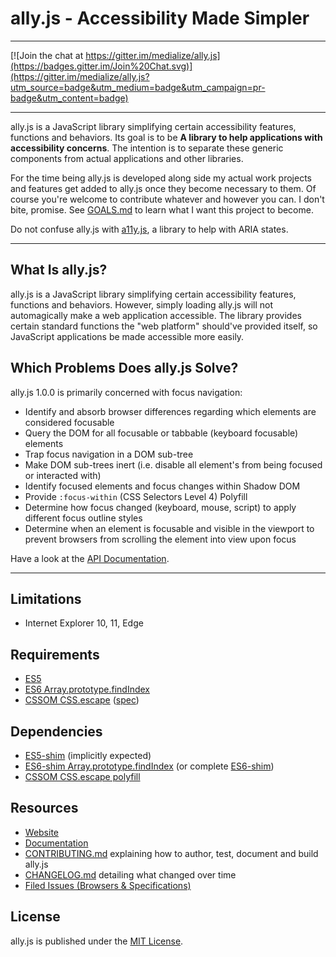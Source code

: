 # ally.js - Accessibility Made Simpler

---

[![Join the chat at https://gitter.im/medialize/ally.js](https://badges.gitter.im/Join%20Chat.svg)](https://gitter.im/medialize/ally.js?utm_source=badge&utm_medium=badge&utm_campaign=pr-badge&utm_content=badge)

---

ally.js is a JavaScript library simplifying certain accessibility features, functions and behaviors. Its goal is to be **A library to help applications with accessibility concerns**. The intention is to separate these generic components from actual applications and other libraries.

For the time being ally.js is developed along side my actual work projects and features get added to ally.js once they become necessary to them. Of course you're welcome to contribute whatever and however you can. I don't bite, promise. See [GOALS.md](GOALS.md) to learn what I want this project to become.

Do not confuse ally.js with [a11y.js](https://github.com/IBM-Watson/a11y.js), a library to help with ARIA states.

---


## What Is ally.js?

ally.js is a JavaScript library simplifying certain accessibility features, functions and behaviors. However, simply loading ally.js will not automagically make a web application accessible. The library provides certain standard functions the "web platform" should've provided itself, so JavaScript applications be made accessible more easily.


## Which Problems Does ally.js Solve?

ally.js 1.0.0 is primarily concerned with focus navigation:

* Identify and absorb browser differences regarding which elements are considered focusable
* Query the DOM for all focusable or tabbable (keyboard focusable) elements
* Trap focus navigation in a DOM sub-tree
* Make DOM sub-trees inert (i.e. disable all element's from being focused or interacted with)
* Identify focused elements and focus changes within Shadow DOM
* Provide `:focus-within` (CSS Selectors Level 4) Polyfill
* Determine how focus changed (keyboard, mouse, script) to apply different focus outline styles
* Determine when an element is focusable and visible in the viewport to prevent browsers from scrolling the element into view upon focus

Have a look at the [API Documentation](docs/api/README.md).

---

## Limitations

* Internet Explorer 10, 11, Edge


## Requirements

* [ES5](http://kangax.github.io/compat-table/es5/)
* [ES6 Array.prototype.findIndex](https://developer.mozilla.org/en-US/docs/Web/JavaScript/Reference/Global_Objects/Array/findIndex)
* [CSSOM CSS.escape](https://developer.mozilla.org/en-US/docs/Web/API/CSS.escape) ([spec](http://dev.w3.org/csswg/cssom/#the-css.escape%28%29-method))


## Dependencies

* [ES5-shim](https://github.com/es-shims/es5-shim) (implicitly expected)
* [ES6-shim Array.prototype.findIndex](https://github.com/paulmillr/Array.prototype.findIndex) (or complete [ES6-shim](https://github.com/paulmillr/es6-shim))
* [CSSOM CSS.escape polyfill](https://github.com/mathiasbynens/CSS.escape)


## Resources

* [Website](http://medialize.github.io/ally.js/)
* [Documentation](docs/README.md)
* [CONTRIBUTING.md](CONTRIBUTING.md) explaining how to author, test, document and build ally.js
* [CHANGELOG.md](CHANGELOG.md) detailing what changed over time
* [Filed Issues (Browsers & Specifications)](issues.md)


## License

ally.js is published under the [MIT License](http://opensource.org/licenses/mit-license).
